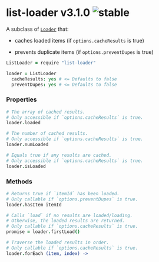 
# list-loader v3.1.0 ![stable](https://img.shields.io/badge/stability-stable-4EBA0F.svg?style=flat)

A subclass of [`Loader`](http://github.com/aleclarson/loader) that:

- caches loaded items (if `options.cacheResults` is true)

- prevents duplicate items (if `options.preventDupes` is true)

```coffee
ListLoader = require "list-loader"

loader = ListLoader
  cacheResults: yes # <= Defaults to false
  preventDupes: yes # <= Defaults to false
```

### Properties

```coffee
# The array of cached results.
# Only accessible if `options.cacheResults` is true.
loader.loaded

# The number of cached results.
# Only accessible if `options.cacheResults` is true.
loader.numLoaded

# Equals true if any results are cached.
# Only accessible if `options.cacheResults` is true.
loader.isLoaded
```

### Methods

```coffee
# Returns true if `itemId` has been loaded.
# Only callable if `options.preventDupes` is true.
loader.hasItem itemId

# Calls `load` if no results are loaded/loading.
# Otherwise, the loaded results are returned.
# Only callable if `options.cacheResults` is true.
promise = loader.firstLoad()

# Traverse the loaded results in order.
# Only callable if `options.cacheResults` is true.
loader.forEach (item, index) ->
```
